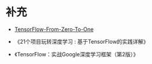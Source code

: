 # 补充


- [TensorFlow-From-Zero-To-One](https://github.com/amusi/TensorFlow-From-Zero-To-One)

- 《21个项目玩转深度学习 : 基于TensorFlow的实践详解》
- 《TensorFlow：实战Google深度学习框架（第2版）》